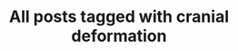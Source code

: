 ---
layout: tag
title: "All posts tagged with cranial deformation"
permalink: /weblog/tags/cranial-deformation/
taxonomy: cranial deformation
---